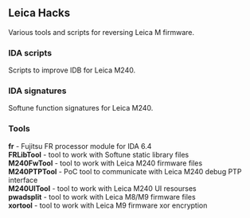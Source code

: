 ## Leica Hacks

Various tools and scripts for reversing Leica M firmware.

### IDA scripts

Scripts to improve IDB for Leica M240.

### IDA signatures

Softune function signatures for Leica M240.

### Tools

**fr** - Fujitsu FR processor module for IDA 6.4  
**FRLibTool** - tool to work with Softune static library files  
**M240FwTool** - tool to work with Leica M240 firmware files  
**M240PTPTool** - PoC tool to communicate with Leica M240 debug PTP interface  
**M240UITool** - tool to work with Leica M240 UI resourses  
**pwadsplit** - tool to work with Leica M8/M9 firmware files  
**xortool** - tool to work with Leica M9 firmware xor encryption  








